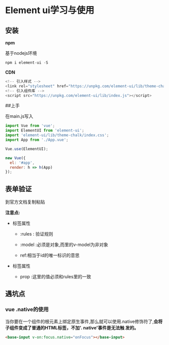 # Element ui学习与使用

## 安装

**npm**

基于nodejs环境

```java
npm i element-ui -S
```

**CDN**

```javascript
<!-- 引入样式 -->
<link rel="stylesheet" href="https://unpkg.com/element-ui/lib/theme-chalk/index.css">
<!-- 引入组件库 -->
<script src="https://unpkg.com/element-ui/lib/index.js"></script>
```



##上手

在main.js写入

```javascript
import Vue from 'vue';
import ElementUI from 'element-ui';
import 'element-ui/lib/theme-chalk/index.css';
import App from './App.vue';

Vue.use(ElementUI);

new Vue({
  el: '#app',
  render: h => h(App)
});
```

## 表单验证

到官方文档复制粘贴

**注意点:**

* <el-form> 标签属性

  * :rules : 验证规则

  * :model :必须是对象,而<el-form-item>里的v-model为非对象

  * ref:相当于id的唯一标识的意思

    

* <el-form-item>标签属性
  * prop :这里的值必须和rules里的一致

    

## 遇坑点

### vue .native的使用

当你要在一个组件的根元素上绑定原生事件,那么就可以使用.native修饰符了,**会将子组件变成了普通的HTML标签，不加'. native'事件是无法触  发的。**

```html
<base-input v-on:focus.native="onFocus"></base-input>
```


